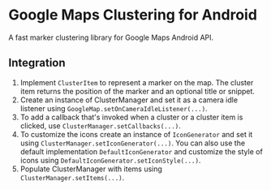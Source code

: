 # Google Maps Clustering for Android

A fast marker clustering library for Google Maps Android API. 

## Integration
1. Implement `ClusterItem` to represent a marker on the map. The cluster item returns the position of the marker and an optional title or snippet.
2. Create an instance of ClusterManager and set it as a camera idle listener using `GoogleMap.setOnCameraIdleListener(...)`.
3. To add a callback that's invoked when a cluster or a cluster item is clicked, use `ClusterManager.setCallbacks(...)`.
4. To customize the icons create an instance of `IconGenerator` and set it using `ClusterManager.setIconGenerator(...)`. You can also use the default implementation `DefaultIconGenerator` and customize the style of icons using `DefaultIconGenerator.setIconStyle(...)`.
5. Populate ClusterManager with items using `ClusterManager.setItems(...)`.
